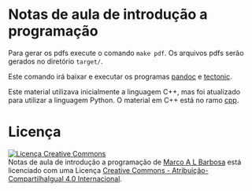 # Notas de aula de introdução a programação

Para gerar os pdfs execute o comando `make pdf`. Os arquivos pdfs serão gerados no diretório `target/`.

Este comando irá baixar e executar os programas [pandoc](https://pandoc.org/)
e [tectonic](http://tectonic-typesetting.github.io/).

Este material utilizava inicialmente a linguagem C++, mas foi atualizado para utilizar a linguagem Python. O material em C++ está no ramo [cpp](../../tree/cpp).


# Licença

<a rel="license" href="http://creativecommons.org/licenses/by-sa/4.0/">
  <img alt="Licença Creative Commons" style="border-width:0" src="http://i.creativecommons.org/l/by-sa/4.0/88x31.png" />
</a>
<br />
<span xmlns:dct="http://purl.org/dc/terms/" href="http://purl.org/dc/dcmitype/Text" property="dct:title" rel="dct:type">
Notas de aula de introdução a programação</span> de
<a xmlns:cc="http://creativecommons.org/ns#" href="http://malbarbo.pro.br" property="cc:attributionName" rel="cc:attributionURL">
Marco A L Barbosa</a>
está licenciado com uma Licença
<a rel="license" href="http://creativecommons.org/licenses/by-sa/4.0/">
Creative Commons - Atribuição-CompartilhaIgual 4.0 Internacional</a>.

<!-- % vim: set spell spelllang=pt_br: -->
